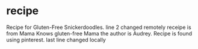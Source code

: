 # recipe
Recipe for Gluten-Free Snickerdoodles. line 2 changed remotely
receipe is from Mama Knows gluten-free Mama the author is Audrey. Recipe is found using pinterest.
last line changed locally